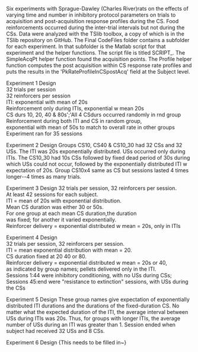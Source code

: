 Six experiments with Sprague-Dawley (Charles River)rats on the effects of varying time and number in inhibitory protocol parameters on trials to acquisition and post-acquisition response profiles during the CS. Food reinforcements occurred during the inter-trial intervals but not during the CSs. Data were analyzed with the TSlib toolbox, a copy of which is in the TSlib repository on GitHub. The Final CodeFiles folder contains a subfolder for each experiment. In that subfolder is the Matlab script for that experiment and the helper functions. The script file is titled SCRIPT_<ExperimentName>. The SimpleAcqPt helper function found the acquisition points. The Profile helper function computes the post acquisition within CS response rate profiles and puts the results in the  'PkRateProfileInCSpostAcq' field at the Subject level.

Experiment 1 Design                                                   
32 trials per session                                                 
32 reinforcers per session                                            
ITI: exponential with mean of 20s                                     
Reinforcement only during ITIs, exponential w mean 20s                
CS durs 10, 20, 40 & 80s';'All 4 CSdurs occurred randomly in rnd group
Reinforcement during both ITI and CS in random group,                 
exponential with mean of 50s to match to overall rate in other groups 
Experiment ran for 35 sessions

Experiment 2 Design
Groups CS10, CS40 & CS10_30 had 32 CSs and 32 USs.
The ITI was 20s exponentially distributed. USs occurred only
during ITIs. The CS10_30 had 10s CSs followed by fixed dead
period of 30s during which USs could not occur, followed by the
exponentially distributed ITI w expectation of 20s. Group CS10x4
same as CS but sessions lasted 4 times longer--4 times as many trials.

Experiment 3 Design
32 trials per session, 32 reinforcers per session.               
At least 42 sessions for each subject.                           
ITI = mean of 20s with exponential distribution.                                                                                 
Mean CS duration was either 30 or 50s.                           
For one group at each mean CS duration,the duration              
was fixed; for another it varied exponentially.                                                                                   
Reinforcer delivery = exponential distributed w mean = 20s,
only in ITIs

Experiment 4 Design                                                     
32 trials per session, 32 reinforcers per session.                                                                                    
ITI = mean exponential distribution with mean = 20.                                                                                   
CS duration fixed at 20 40 or 80.                                                                                                     
Reinforcer delivery = exponential distributed w mean = 20s or 40,  
as indicated by group names; pellets delivered only in the ITI.                                 
Sessions 1:44 were inhibitory conditioning, with no USs during CSs;
Sessions 45:end were "resistance to extinction" sessions, with USs during the CSs

Experiment 5 Design
These group names give expectation of exponentially distributed
ITI durations and the durations of the fixed-duration CS.
No matter what the expected duration of the ITI, the average
interval between USs during ITIs was 20s. Thus, for groups
with longer ITIs, the average number of USs during an ITI
was greater than 1. Session ended when subject had received 32 USs and 8 CSs.

Experiment 6 Design
{This needs to be filled in~}  